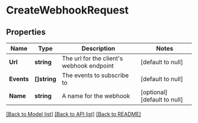 # CreateWebhookRequest

## Properties
Name | Type | Description | Notes
------------ | ------------- | ------------- | -------------
**Url** | **string** | The url for the client&#x27;s webhook endpoint | [default to null]
**Events** | **[]string** | The events to subscribe to | [default to null]
**Name** | **string** | A name for the webhook | [optional] [default to null]

[[Back to Model list]](../README.md#documentation-for-models) [[Back to API list]](../README.md#documentation-for-api-endpoints) [[Back to README]](../README.md)

